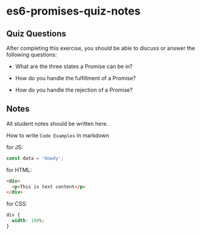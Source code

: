 # es6-promises-quiz-notes

## Quiz Questions

After completing this exercise, you should be able to discuss or answer the following questions:

- What are the three states a Promise can be in?

- How do you handle the fulfillment of a Promise?

- How do you handle the rejection of a Promise?

## Notes

All student notes should be written here.

How to write `Code Examples` in markdown

for JS:

```javascript
const data = 'Howdy';
```

for HTML:

```html
<div>
  <p>This is text content</p>
</div>
```

for CSS:

```css
div {
  width: 100%;
}
```

